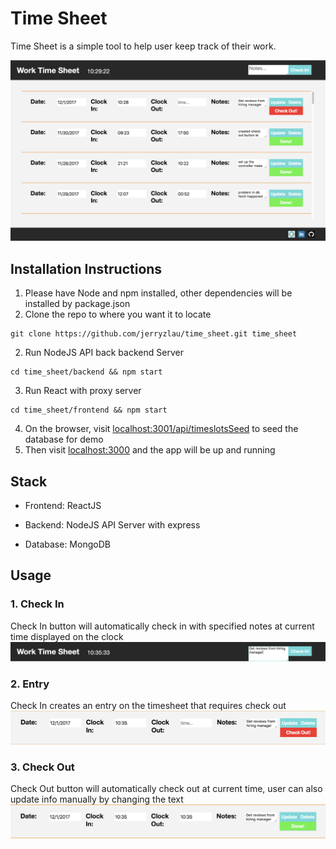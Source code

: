 # Time Sheet

Time Sheet is a simple tool to help user keep track of their work.

![landing](https://github.com/jerryzlau/time_sheet/blob/master/docs/landing.png)


## Installation Instructions 
1. Please have Node and npm installed, other dependencies will be installed by package.json
2. Clone the repo to where you want it to locate
```
git clone https://github.com/jerryzlau/time_sheet.git time_sheet
```
2. Run NodeJS API back backend Server
``` 
cd time_sheet/backend && npm start 
```
3. Run React with proxy server
```
cd time_sheet/frontend && npm start 
```
4. On the browser, visit [localhost:3001/api/timeslotsSeed](localhost:3001/api/timeslotsSeed) to seed the database for demo
5. Then visit [localhost:3000](localhost:3000) and the app will be up and running

## Stack 
* Frontend: ReactJS

* Backend: NodeJS API Server with express

* Database: MongoDB

## Usage

### 1. Check In
Check In button will automatically check in with specified notes at current time displayed on the clock
![checkin](https://github.com/jerryzlau/time_sheet/blob/master/docs/checkin.png)

### 2. Entry 
Check In creates an entry on the timesheet that requires check out
![unchecked](https://github.com/jerryzlau/time_sheet/blob/master/docs/unchecked.png)

### 3. Check Out 
Check Out button will automatically check out at current time, user can also update info manually by changing the text
![checked](https://github.com/jerryzlau/time_sheet/blob/master/docs/checked.png)



